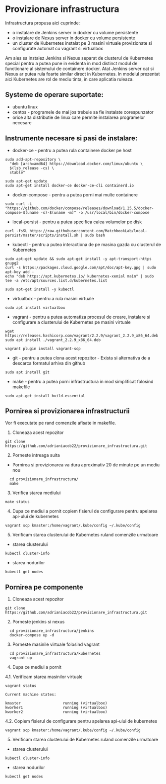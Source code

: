 # Provizionare infrastructura

Infrastructura propusa aici cuprinde:
 - o instalare de Jenkins server in docker cu volume persistente
 - o instalare de Nexus server in docker cu volume persistente
 - un cluster de Kubernetes instalat pe 3 masini virtuale provizionate si configurate automat cu vagrant si virtualbox

Am ales sa instalez Jenkins si Nexus separat de clusterul de Kubernetes special pentru a putea pune in evidenta in mod distinct modul de functionare al sistemului de containere docker.
Atat Jenkins server cat si Nexus ar putea rula foarte similar direct in Kubernetes.
In modelul prezentat aici Kubernetes are rol de mediu tinta, in care aplicatia ruleaza.

## Systeme de operare suportate:
 - ubuntu linux
 - centos - programele de mai jos trebuie sa fie instalate corespunzator
 - orice alta distributie de linux care permite instalarea programelor necesare

## Instrumente necesare si pasi de instalare:

 - docker-ce - pentru a putea rula containere docker pe host
 ```
 sudo add-apt-repository \
   "deb [arch=amd64] https://download.docker.com/linux/ubuntu \
   $(lsb_release -cs) \
   stable"

 sudo apt-get update
 sudo apt-get install docker-ce docker-ce-cli containerd.io
```
 - docker-compose - pentru a putea porni mai multe containere

 `sudo curl -L "https://github.com/docker/compose/releases/download/1.25.5/docker-compose-$(uname -s)-$(uname -m)" -o /usr/local/bin/docker-compose`

 - local-persist - pentru a putea specifica calea volumelor pe disk

 `curl -fsSL https://raw.githubusercontent.com/MatchbookLab/local-persist/master/scripts/install.sh | sudo bash`

 - kubectl - pentru a putea interactiona de pe masina gazda cu clusterul de Kubernetes

 ```
 sudo apt-get update && sudo apt-get install -y apt-transport-https gnupg2
 curl -s https://packages.cloud.google.com/apt/doc/apt-key.gpg | sudo apt-key add -
 echo "deb https://apt.kubernetes.io/ kubernetes-xenial main" | sudo tee -a /etc/apt/sources.list.d/kubernetes.list

 sudo apt-get install -y kubectl
```

 - virtualbox - pentru a rula masini virtuale

 `sudo apt install virtualbox`

 - vagrant - pentru a putea automatiza procesul de creare, instalare si configurare a clusterului de Kubernetes pe masini virtuale

 ```
 wget https://releases.hashicorp.com/vagrant/2.2.9/vagrant_2.2.9_x86_64.deb
 sudo apt install ./vagrant_2.2.9_x86_64.deb

 vagrant plugin install vagrant-scp
 ```

 - git - pentru a putea clona acest repozitor - Exista si alternativa de a descarca formatul arhiva din github

 `sudo apt install git`

 - make - pentru a putea porni infrastructura in mod simplificat folosind makefile

 `sudo apt-get install build-essential`

## Pornirea si provizionarea infrastructurii
Vor fi executate pe rand comenzile afisate in makefile.

1. Cloneaza acest repozitor

`git clone https://github.com/adrianiacob22/provizionare_infrastructura.git`

2. Porneste intreaga suita
 - Pornirea si provizionarea va dura aproximativ 20 de minute pe un mediu nou

```
  cd provizionare_infrastructura/
  make
```

3. Verifica starea mediului

`make status`

4. Dupa ce mediul a pornit copiem fisierul de configurare pentru apelarea api-ului de kubernetes

`vagrant scp kmaster:/home/vagrant/.kube/config ~/.kube/config`

5. Verificam starea clusterului de Kubernetes ruland comenzile urmatoare

 - starea clusterului

`kubectl cluster-info`

 - starea nodurilor

`kubectl get nodes`

## Pornirea pe componente

1. Cloneaza acest repozitor

`git clone https://github.com/adrianiacob22/provizionare_infrastructura.git`

2. Porneste jenkins si nexus

```
  cd provizionare_infrastructura/jenkins
  docker-compose up -d
```

3. Porneste masinile virtuale folosind vagrant

```
  cd provizionare_infrastructura/kubernetes
  vagrant up
```

4. Dupa ce mediul a pornit

4.1. Verificam starea masinilor virtuale

`vagrant status`

```
Current machine states:

kmaster                   running (virtualbox)
kworker1                  running (virtualbox)
kworker2                  running (virtualbox)
```

4.2. Copiem fisierul de configurare pentru apelarea api-ului de kubernetes

`vagrant scp kmaster:/home/vagrant/.kube/config ~/.kube/config`

5. Verificam starea clusterului de Kubernetes ruland comenzile urmatoare

 - starea clusterului

`kubectl cluster-info`

 - starea nodurilor

`kubectl get nodes`

